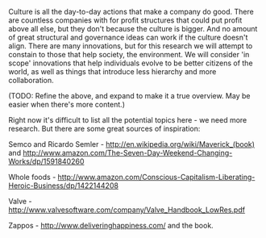 Culture is all the day-to-day actions that make a company do good. There are countless companies with 
for profit structures that could put profit above all else, but they don't because the culture is bigger. And
no amount of great structural and governance ideas can work if the culture doesn't align. There are many innovations, 
but for this research we will attempt to constain to those that help society, the environment. We will consider 'in 
scope' innovations that help individuals evolve to be better citizens of the world, as well as things that introduce
less hierarchy and more collaboration.

(TODO: Refine the above, and expand to make it a true overview. May be easier when there's more content.)

Right now it's difficult to list all the potential topics here - we need more research. But there are some great 
sources of inspiration:


Semco and Ricardo Semler - http://en.wikipedia.org/wiki/Maverick_(book) and http://www.amazon.com/The-Seven-Day-Weekend-Changing-Works/dp/1591840260

Whole foods - http://www.amazon.com/Conscious-Capitalism-Liberating-Heroic-Business/dp/1422144208

Valve - http://www.valvesoftware.com/company/Valve_Handbook_LowRes.pdf

Zappos - http://www.deliveringhappiness.com/ and the book.
